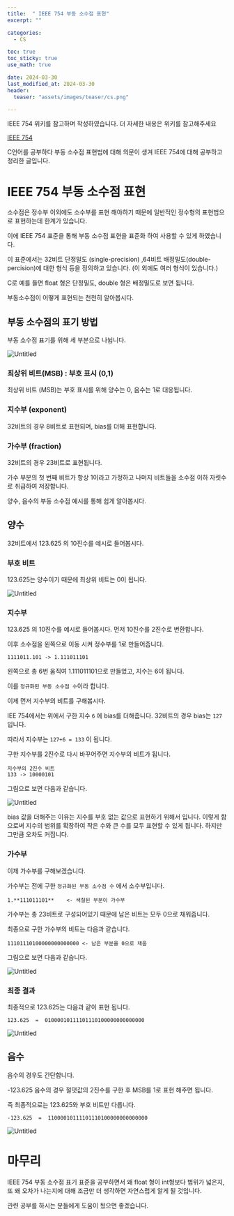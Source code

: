 ```yaml
---
title:  " IEEE 754 부동 소수점 표현" 
excerpt: ""

categories:
  - CS

toc: true
toc_sticky: true
use_math: true

date: 2024-03-30
last_modified_at: 2024-03-30
header: 
  teaser: "assets/images/teaser/cs.png"

---
```



IEEE 754 위키를 참고하며 작성하였습니다. 더 자세한 내용은 위키를 참고해주세요

[IEEE 754](https://ko.wikipedia.org/wiki/IEEE_754)

C언어를 공부하다 부동 소수점 표현법에 대해 의문이 생겨 IEEE 754에 대해 공부하고 정리한 글입니다.

# IEEE 754 부동 소수점 표현

소수점은 정수부 이외에도 소수부를 표현 해야하기 때문에 일반적인 정수형의 표현법으로 표현하는데 한계가 있습니다.

이에 IEEE 754 표준을 통해 부동 소수점 표현을 표준화 하여 사용할 수 있게 하였습니다.

이 표준에서는 32비트 단정밀도 (single-precision) ,64비트 배정밀도(double-percision)에 대한 형식 등을 정의하고 있습니다. (이 외에도 여러 형식이 있습니다.) 

C로 예를 들면 float 형은 단정밀도, double 형은 배정밀도로 보면 됩니다.

부동소수점이 어떻게 표현되는 천천히 알아봅시다.

## 부동 소수점의 표기 방법

부동 소수점 표기를 위해 세 부분으로 나뉩니다.

![Untitled](IEEE%20754%20(%E1%84%87%E1%85%AE%E1%84%83%E1%85%A9%E1%86%BC%20%E1%84%89%E1%85%A9%E1%84%89%E1%85%AE%E1%84%8C%E1%85%A5%E1%86%B7%E1%84%8B%E1%85%B4%20%E1%84%91%E1%85%AD%E1%84%92%E1%85%A7%E1%86%AB)%20aa4fa04b3c6b49e6bfab6903bc697f27/Untitled.png)

### 최상위 비트(MSB) : 부호 표시 (0,1)

최상위 비트 (MSB)는 부호 표시를 위해 양수는 0, 음수는 1로 대응됩니다.

### 지수부 (exponent)

32비트의 경우 8비트로 표현되며, bias를 더해 표현합니다.

### 가수부 (fraction)

32비트의 경우 23비트로 표현됩니다. 

가수 부분의 첫 번째 비트가 항상 1이라고 가정하고 나머지 비트들을 소수점 이하 자릿수로 취급하여 저장합니다.

양수, 음수의 부동 소수점 예시를 통해 쉽게 알아봅시다.

## 양수

32비트에서 123.625 의 10진수를 예시로 들어봅시다. 

### 부호 비트

123.625는 양수이기 때문에 최상위 비트는 0이 됩니다.

![Untitled](IEEE%20754%20(%E1%84%87%E1%85%AE%E1%84%83%E1%85%A9%E1%86%BC%20%E1%84%89%E1%85%A9%E1%84%89%E1%85%AE%E1%84%8C%E1%85%A5%E1%86%B7%E1%84%8B%E1%85%B4%20%E1%84%91%E1%85%AD%E1%84%92%E1%85%A7%E1%86%AB)%20aa4fa04b3c6b49e6bfab6903bc697f27/Untitled%201.png)

### 지수부

123.625 의 10진수를 예시로 들어봅시다. 먼저 10진수를 2진수로 변환합니다.

이후 소수점을 왼쪽으로 이동 시켜 정수부를 1로 만들어줍니다.

```
1111011.101 -> 1.111011101
```

왼쪽으로 총 6번 움직여  1.111011101으로 만들었고, 지수는 6이 됩니다.

이를 `정규화된 부동 소수점 수`이라 합니다.

이제 먼저 지수부의 비트를 구해봅시다.

IEE 754에서는 위에서 구한 지수 `6` 에 bias를 더해줍니다. 32비트의 경우 bias는 `127`입니다. 

따라서 지수부는 `127+6 = 133` 이 됩니다. 

구한 지수부를 2진수로 다시 바꾸어주면 지수부의 비트가 됩니다.

```
지수부의 2진수 비트
133 -> 10000101
```

그림으로 보면 다음과 같습니다.

![Untitled](IEEE%20754%20(%E1%84%87%E1%85%AE%E1%84%83%E1%85%A9%E1%86%BC%20%E1%84%89%E1%85%A9%E1%84%89%E1%85%AE%E1%84%8C%E1%85%A5%E1%86%B7%E1%84%8B%E1%85%B4%20%E1%84%91%E1%85%AD%E1%84%92%E1%85%A7%E1%86%AB)%20aa4fa04b3c6b49e6bfab6903bc697f27/Untitled%202.png)

bias 값을 더해주는 이유는 지수를 부호 없는 값으로 표현하기 위해서 입니다. 이렇게 함으로써 지수의 범위를 확장하여 작은 수와 큰 수를 모두 표현할 수 있게 됩니다. 하지만 그만큼 오차도 커집니다.

### 가수부

이제 가수부를 구해보겠습니다.

가수부는 전에 구한 `정규화된 부동 소수점 수` 에서 소수부입니다.

```
1.**111011101**    <- 색칠된 부분이 가수부
```

가수부는 총 23비트로 구성되어있기 때문에 남은 비트는 모두 0으로 채워줍니다.

최종으로 구한 가수부의 비트는 다음과 같습니다.

```
11101110100000000000000 <- 남은 부분을 0으로 채움
```

그림으로 보면 다음과 같습니다.

![Untitled](IEEE%20754%20(%E1%84%87%E1%85%AE%E1%84%83%E1%85%A9%E1%86%BC%20%E1%84%89%E1%85%A9%E1%84%89%E1%85%AE%E1%84%8C%E1%85%A5%E1%86%B7%E1%84%8B%E1%85%B4%20%E1%84%91%E1%85%AD%E1%84%92%E1%85%A7%E1%86%AB)%20aa4fa04b3c6b49e6bfab6903bc697f27/Untitled%203.png)

### 최종 결과

최종적으로 123.625는 다음과 같이 표현 됩니다.

```
123.625  =  01000010111101110100000000000000 
```

![Untitled](IEEE%20754%20(%E1%84%87%E1%85%AE%E1%84%83%E1%85%A9%E1%86%BC%20%E1%84%89%E1%85%A9%E1%84%89%E1%85%AE%E1%84%8C%E1%85%A5%E1%86%B7%E1%84%8B%E1%85%B4%20%E1%84%91%E1%85%AD%E1%84%92%E1%85%A7%E1%86%AB)%20aa4fa04b3c6b49e6bfab6903bc697f27/Untitled%204.png)

## 음수

음수의 경우도 간단합니다.

-123.625 음수의 경우 절댓값의 2진수를 구한 후 MSB를 1로 표현 해주면 됩니다.

즉 최종적으로는 123.625와 부호 비트만 다릅니다.

```
-123.625  =  11000010111101110100000000000000
```

![Untitled](IEEE%20754%20(%E1%84%87%E1%85%AE%E1%84%83%E1%85%A9%E1%86%BC%20%E1%84%89%E1%85%A9%E1%84%89%E1%85%AE%E1%84%8C%E1%85%A5%E1%86%B7%E1%84%8B%E1%85%B4%20%E1%84%91%E1%85%AD%E1%84%92%E1%85%A7%E1%86%AB)%20aa4fa04b3c6b49e6bfab6903bc697f27/Untitled%205.png)

# 마무리

IEEE 754 부동 소수점 표기 표준을 공부하면서 왜 float 형이 int형보다 범위가 넓은지, 또 왜 오차가 나는지에 대해 조금만 더 생각하면 자연스럽게 알게 될 것입니다.

관련 공부를 하시는 분들에게 도움이 됬으면 좋겠습니다.
